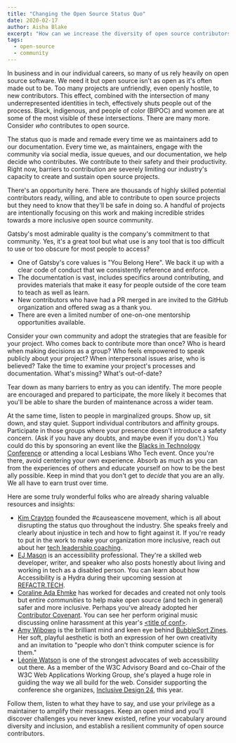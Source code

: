 ```yaml
---
title: "Changing the Open Source Status Quo"
date: 2020-02-17
author: Aisha Blake
excerpt: "How can we increase the diversity of open source contributors? As maintainers, we need to listen to a diverse group of community members and make thoughtful changes to create a truly inclusive project."
tags:
  - open-source
  - community
---
```


In business and in our individual careers, so many of us rely heavily on open source software. We need it but open source isn't as open as it's often made out to be. Too many projects are unfriendly, even openly hostile, to new contributors. This effect, combined with the intersection of many underrepresented identities in tech, effectively shuts people out of the process. Black, indigenous, and people of color (BIPOC) and women are at some of the most visible of these intersections. There are many more. Consider _who_ contributes to open source.

The status quo is made and remade every time we as maintainers add to our documentation. Every time we, as maintainers, engage with the community via social media, issue queues, and our documentation, we help decide who contributes. We contribute to their safety and their productivity. Right now, barriers to contribution are severely limiting our industry's capacity to create and sustain open source projects.

There's an opportunity here. There are thousands of highly skilled potential contributors ready, willing, and able to contribute to open source projects but they need to know that they'll be safe in doing so. A handful of projects are intentionally focusing on this work and making incredible strides towards a more inclusive open source community.

Gatsby's most admirable quality is the company's commitment to that community. Yes, it's a great tool but what use is any tool that is too difficult to use or too obscure for most people to access?

- One of Gatsby's core values is "You Belong Here". We back it up with a clear code of conduct that we consistently reference and enforce.
- The documentation is vast, includes specifics around contributing, and provides materials that make it easy for people outside of the core team to teach as well as learn.
- New contributors who have had a PR merged in are invited to the GitHub organization and offered swag as a thank you.
- There are even a limited number of one-on-one mentorship opportunities available.

Consider your own community and adopt the strategies that are feasible for your project. Who comes back to contribute more than once? Who is heard when making decisions as a group? Who feels empowered to speak publicly about your project? When interpersonal issues arise, who is believed? Take the time to examine your project's processes and documentation. What's missing? What's out-of-date?

Tear down as many barriers to entry as you can identify. The more people are encouraged and prepared to participate, the more likely it becomes that you'll be able to share the burden of maintenance across a wider team.

At the same time, listen to people in marginalized groups. Show up, sit down, and stay quiet. Support individual contributors and affinity groups. Participate in those groups where your presence doesn't introduce a safety concern. (Ask if you have any doubts, and maybe even if you don't.) You could do this by sponsoring an event like the [Blacks in Technology Conference](https://bitcon.tech/) or attending a local Lesbians Who Tech event. Once you're there, avoid centering your own experience. Absorb as much as you can from the experiences of others and educate yourself on how to be the best ally possible. Keep in mind that you don't get to _decide_ that you are an ally. We all have to earn trust over time.

Here are some truly wonderful folks who are already sharing valuable resources and insights:

<!-- Updating as I get responses from people! -->

- [Kim Crayton](https://twitter.com/KimCrayton1) founded the #causeascene movement, which is all about disrupting the status quo throughout the industry. She speaks freely and clearly about injustice in tech and how to fight against it. If you're ready to put in the work to make your organization more inclusive, reach out about her [tech leadership coaching](https://hashtagcauseascene.com/coaching/).
- [EJ Mason](https://twitter.com/codeability) is an accessibility professional. They're a skilled web developer, writer, and speaker who also posts honestly about living and working in tech as a disabled person. You can learn about how Accessibility is a Hydra during their upcoming session at [REFACTR.TECH](https://www.refactr.tech/).
- [Coraline Ada Ehmke](https://twitter.com/CoralineAda) has worked for decades and created not only tools but entire _communities_ to help make open source (and tech in general) safer and more inclusive. Perhaps you've already adopted her [Contributor Covenant](https://www.contributor-covenant.org/). You can see her perform original music discussing online harassment at this year's [&lt;title of conf&gt;](https://www.titleofconf.org/).
- [Amy Wibowo](https://twitter.com/sailorhg) is the brilliant mind and keen eye behind [BubbleSort Zines](https://shop.bubblesort.io/). Her soft, playful aesthetic is both an expression of her own creativity and an invitation to "people who don't think computer science is for them."
- [Léonie Watson](https://twitter.com/LeonieWatson) is one of the strongest advocates of web accessibility out there. As a member of the W3C Advisory Board and co-Chair of the W3C Web Applications Working Group, she's played a huge role in guiding the way we all build for the web. Consider supporting the conference she organizes, [Inclusive Design 24](https://inclusivedesign24.org/), this year.
  <!-- - [Hui Jing Chen](https://twitter.com/hj_chen) -->
  <!-- - [Tatiana Mac](https://twitter.com/TatianaTMac) -->
  <!-- - [Brianna Wu](https://twitter.com/BriannaWu) -->
  <!-- - [Fen Slattery](https://twitter.com/sublimemarch) -->

Follow them, listen to what they have to say, and use your privilege as a maintainer to amplify their messages. Keep an open mind and you'll discover challenges you never knew existed, refine your vocabulary around diversity and inclusion, and establish a resilient community of open source contributors.
